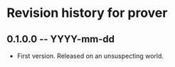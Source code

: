 # Revision history for prover

## 0.1.0.0 -- YYYY-mm-dd

* First version. Released on an unsuspecting world.
